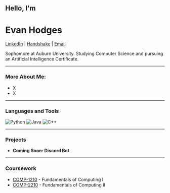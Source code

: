 ## Hello, I'm
# Evan Hodges

[LinkedIn](https://www.linkedin.com/in/evanhodges04/) | [Handshake](https://auburn.joinhandshake.com/profiles/41558853) | [Email](ejh0058@auburn.edu)

Sophomore at Auburn University.
Studying Computer Science and pursuing an Artificial Intelligence Certificate.

---

### More About Me:

- X
- X

---

### Languages and Tools
![Python](https://img.shields.io/badge/Code-Python-informational?style=flat&logo=python&logoColor=white)
![Java](https://img.shields.io/badge/Code-Java-informational?style=flat&logo=java&logoColor=white)
![C++](https://img.shields.io/badge/Code-C++-informational?style=flat&logo=cplusplus&logoColor=white)

---

### Projects

- **Coming Soon: Discord Bot**

---

### Coursework
- [COMP-1210](Link) - Fundamentals of Computing I
- [COMP-2210](Link) - Fundamentals of Computing II
